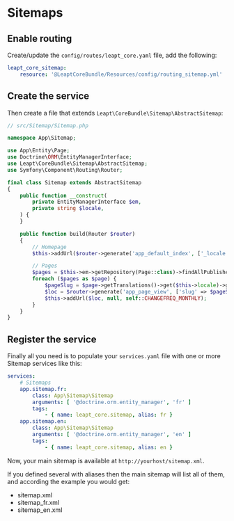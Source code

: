 # Sitemaps

## Enable routing

Create/update the `config/routes/leapt_core.yaml` file, add the following:

```yaml
leapt_core_sitemap:
    resource: '@LeaptCoreBundle/Resources/config/routing_sitemap.yml'
```

## Create the service

Then create a file that extends `Leapt\CoreBundle\Sitemap\AbstractSitemap`:

```php
// src/Sitemap/Sitemap.php

namespace App\Sitemap;

use App\Entity\Page;
use Doctrine\ORM\EntityManagerInterface;
use Leapt\CoreBundle\Sitemap\AbstractSitemap;
use Symfony\Component\Routing\Router;

final class Sitemap extends AbstractSitemap
{
    public function __construct(
        private EntityManagerInterface $em,
        private string $locale,
    ) {
    }

    public function build(Router $router)
    {
        // Homepage
        $this->addUrl($router->generate('app_default_index', ['_locale' => $this->locale], true));

        // Pages
        $pages = $this->em->getRepository(Page::class)->findAllPublished($this->locale);
        foreach ($pages as $page) {
            $pageSlug = $page->getTranslations()->get($this->locale)->getSlug();
            $loc = $router->generate('app_page_view', ['slug' => $pageSlug, '_locale' => $this->locale], true);
            $this->addUrl($loc, null, self::CHANGEFREQ_MONTHLY);
        }
    }
}
```

## Register the service

Finally all you need is to populate your `services.yaml` file with one or more Sitemap services like this:

```yaml
services:
    # Sitemaps
    app.sitemap.fr:
        class: App\Sitemap\Sitemap
        arguments: [ '@doctrine.orm.entity_manager', 'fr' ]
        tags:
            - { name: leapt_core.sitemap, alias: fr }
    app.sitemap.en:
        class: App\Sitemap\Sitemap
        arguments: [ '@doctrine.orm.entity_manager', 'en' ]
        tags:
            - { name: leapt_core.sitemap, alias: en }
```

Now, your main sitemap is available at `http://yourhost/sitemap.xml`.

If you defined several with aliases then the main sitemap will list all of them, and according the example you would get:

- sitemap.xml
- sitemap_fr.xml
- sitemap_en.xml
